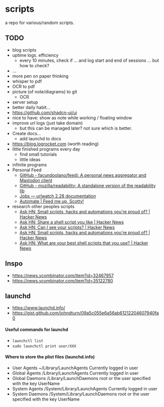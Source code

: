 # scripts

a repo for various/random scripts. 

## TODO
- blog scripts
- uptime logs. efficiency
    - every 10 minutes, check if ... and log start and end of sessions ... but how to check?
- ...
- more pen on paper thinking
- whisper to pdf 
- OCR to pdf
- picture (of note/diagrams) to git
    - OCR
- server setup 
- better daily habit...
- https://github.com/shadcn-ui/ui
- nice to have: show as note while working / floating window
- improve url logs (just take domain)
    - but this can be managed later? not sure which is better.
- Create docs...
    - add launchd to docs
- https://blog.logrocket.com (worth reading)
- little finished programs every day
    - find small tutorials
    - little ideas
- infinite programs
- Personal Feed
    - [GitHub - facundoolano/feedi: A personal news aggregator and Mastodon client](https://github.com/facundoolano/feedi)
    - [GitHub - mozilla/readability: A standalone version of the readability lib](https://github.com/mozilla/readability)
    - [Jobs — urlwatch 2.28 documentation](https://urlwatch.readthedocs.io/en/latest/jobs.html)
    - [Automate | Feed me up, Scotty!](https://feed-me-up-scotty.vincenttunru.com/docs/automate)
- research other peoples scripts
    - [Ask HN: Small scripts, hacks and automations you're proud of? | Hacker News](https://news.ycombinator.com/item?id=35122780)
    - [Ask HN: Share a shell script you like | Hacker News](https://news.ycombinator.com/item?id=37112991)
    - [Ask HN: Can I see your scripts? | Hacker News](https://news.ycombinator.com/item?id=32467957)
    - [Ask HN: Small scripts, hacks and automations you're proud of? | Hacker News](https://news.ycombinator.com/item?id=35122780&p=2)
    - [Ask HN: What are your best shell scripts that you use? | Hacker News](https://news.ycombinator.com/item?id=21918584)

## Inspo
- https://news.ycombinator.com/item?id=32467957
- https://news.ycombinator.com/item?id=35122780

## launchd
- https://www.launchd.info/
- https://gist.github.com/johndturn/09a5c055e6a56ab61212204607940fa0

#### Useful commands for launchd
- `launchctl list`
- `sudo launchctl print user/XXX`

#### Where to store the plist files (launchd.info)
- User Agents	~/Library/LaunchAgents	Currently logged in user
- Global Agents	/Library/LaunchAgents	Currently logged in user
- Global Daemons	/Library/LaunchDaemons	root or the user specified with the key UserName
- System Agents	/System/Library/LaunchAgents	Currently logged in user
- System Daemons	/System/Library/LaunchDaemons	root or the user specified with the key UserName
